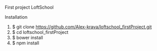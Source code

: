 First project LoftSchool

Installation

1. $ git clone https://github.com/Alex-krava/loftschool_firstProject.git
2. $ cd loftschool_firstProject
3. $ bower install
4. $ npm install